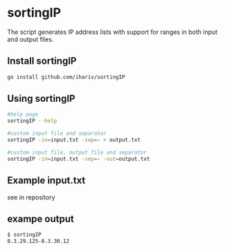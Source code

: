 # sortingIP

The script generates IP address lists with support for ranges in both input and output files.

## Install sortingIP
```bash
go install github.com/ihariv/sortingIP
```
## Using sortingIP
```bash
#help page
sortingIP --help

#custom input file and separator
sortingIP -in=input.txt -sep=- > output.txt

#custom input file, output file and separator 
sortingIP -in=input.txt -sep=- -out=output.txt
```
## Example input.txt

see in repository

## exampe output
```bash
$ sortingIP
8.3.29.125-8.3.30.12
```